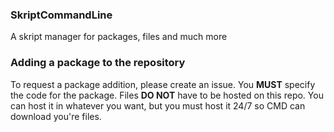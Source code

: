 ### SkriptCommandLine
A skript manager for packages, files and much more

### Adding a package to the repository
To request a package addition, please create an issue. You **MUST** specify the code for the package.
Files **DO NOT** have to be hosted on this repo. You can host it in whatever you want, but you must host it 24/7 so CMD can download you're files.
